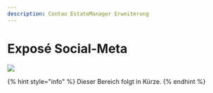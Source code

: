 ```yaml
---
description: Contao EstateManager Erweiterung
---
```


# Exposé Social-Meta

![](../../.gitbook/assets/produktbild_expose-social-meta_github.jpg)

{% hint style="info" %}
Dieser Bereich folgt in Kürze.
{% endhint %}

